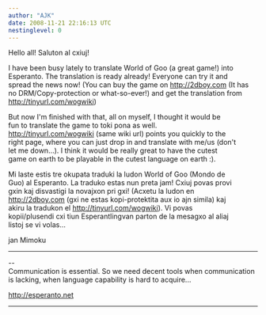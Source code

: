 ```yaml
---
author: "AJK"
date: 2008-11-21 22:16:13 UTC
nestinglevel: 0
---
```

Hello all! Saluton al cxiuj!  
  
I have been busy lately to translate World of Goo (a great game!) into  
Esperanto. The translation is ready already! Everyone can try it and  
spread the news now! (You can buy the game on http://2dboy.com (It has  
no DRM/Copy-protection or what-so-ever!) and get the translation from  
http://tinyurl.com/wogwiki)  
  
But now I'm finished with that, all on myself, I thought it would be  
fun to translate the game to toki pona as well.  
http://tinyurl.com/wogwiki (same wiki url) points you quickly to the  
right page, where you can just drop in and translate with me/us (don't  
let me down...). I think it would be really great to have the cutest  
game on earth to be playable in the cutest language on earth :).  
  
Mi laste estis tre okupata traduki la ludon World of Goo (Mondo de  
Guo) al Esperanto. La traduko estas nun preta jam! Cxiuj povas provi  
gxin kaj disvastigi la novajxon pri gxi! (Acxetu la ludon en  
http://2dboy.com (gxi ne estas kopi-protektita aux io ajn simila) kaj  
akiru la tradukon el http://tinyurl.com/wogwiki). Vi povas  
kopii/plusendi cxi tiun Esperantlingvan parton de la mesagxo al aliaj  
listoj se vi volas...  
  
jan Mimoku  

***

\--  
Communication is essential. So we need decent tools when communication  
is lacking, when language capability is hard to acquire...  
  
http://esperanto.net  


***